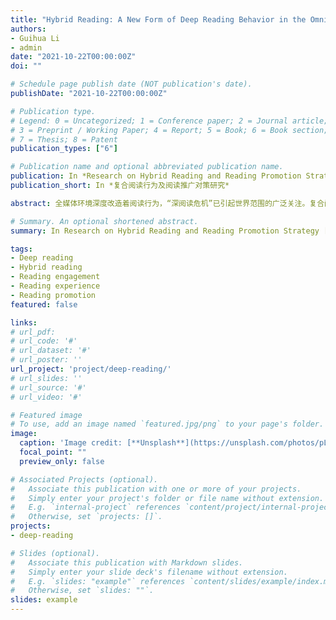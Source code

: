 ```yaml
---
title: "Hybrid Reading: A New Form of Deep Reading Behavior in the Omni-Media Era"
authors:
- Guihua Li
- admin
date: "2021-10-22T00:00:00Z"
doi: ""

# Schedule page publish date (NOT publication's date).
publishDate: "2021-10-22T00:00:00Z"

# Publication type.
# Legend: 0 = Uncategorized; 1 = Conference paper; 2 = Journal article;
# 3 = Preprint / Working Paper; 4 = Report; 5 = Book; 6 = Book section;
# 7 = Thesis; 8 = Patent
publication_types: ["6"]

# Publication name and optional abbreviated publication name.
publication: In *Research on Hybrid Reading and Reading Promotion Strategy*
publication_short: In *复合阅读行为及阅读推广对策研究*

abstract: 全媒体环境深度改造着阅读行为，“深阅读危机”已引起世界范围的广泛关注。复合阅读行为是新技术下个体的自我适应和自我矫正，以其媒介复合、行为复合、价值复合特征发展为一种新型深阅读行为，并正在带来阅读文化的改变。本书聚焦“读者-阅读行为-阅读环境”间的关系，基于对阅读行为现状的多重调查，就复合阅读形成机理和社会情境等问题进行梳理和探讨，并提出融合式阅读推广及其实践形态。从而系统构建了“复合阅读行为”这一阅读行为新理论，为全民阅读工程创新提供理论支撑。———《复合阅读行为及阅读推广对策研究》内容简介  

# Summary. An optional shortened abstract.
summary: In Research on Hybrid Reading and Reading Promotion Strategy [in Chinese]. 📖 Book Chapter

tags:
- Deep reading
- Hybrid reading
- Reading engagement
- Reading experience
- Reading promotion
featured: false

links:
# url_pdf: 
# url_code: '#'
# url_dataset: '#'
# url_poster: ''
url_project: 'project/deep-reading/'
# url_slides: ''
# url_source: '#'
# url_video: '#'

# Featured image
# To use, add an image named `featured.jpg/png` to your page's folder. 
image:
  caption: 'Image credit: [**Unsplash**](https://unsplash.com/photos/pLCdAaMFLTE)'
  focal_point: ""
  preview_only: false

# Associated Projects (optional).
#   Associate this publication with one or more of your projects.
#   Simply enter your project's folder or file name without extension.
#   E.g. `internal-project` references `content/project/internal-project/index.md`.
#   Otherwise, set `projects: []`.
projects:
- deep-reading

# Slides (optional).
#   Associate this publication with Markdown slides.
#   Simply enter your slide deck's filename without extension.
#   E.g. `slides: "example"` references `content/slides/example/index.md`.
#   Otherwise, set `slides: ""`.
slides: example
---
```



